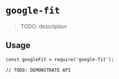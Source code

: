 # `google-fit`

> TODO: description

## Usage

```
const googleFit = require('google-fit');

// TODO: DEMONSTRATE API
```
